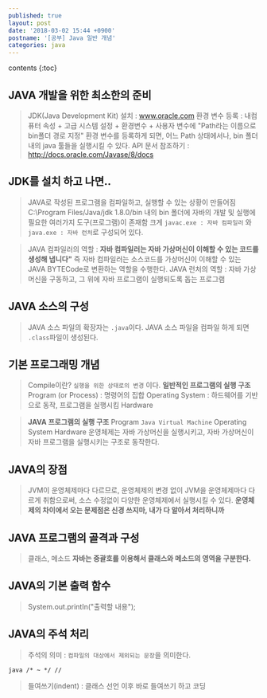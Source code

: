 ```yaml
---
published: true
layout: post
date: '2018-03-02 15:44 +0900'
postname: '[공부] Java 일반 개념'
categories: java
---
```

contents {:toc}

## JAVA 개발을 위한 최소한의 준비

> JDK(Java Development Kit) 설치 : www.oracle.com
> 환경 변수 등록 : 내컴퓨터 속성 + 고급 시스템 설정 + 환경변수 + 사용자 변수에 "Path라는 이름으로 bin폴더 경로 지정"
> 환경 변수를 등록하게 되면, 어느 Path 상태에서나, bin 폴더 내의 java 툴들을 실행시킬 수 있다.
> API 문서 참조하기 : http://docs.oracle.com/Javase/8/docs 

## JDK를 설치 하고 나면..

> JAVA로 작성된 프로그램을 컴파일하고, 실행할 수 있는 상황이 만들어짐
> C:\Program Files/Java/jdk 1.8.0/bin 내의 bin 폴더에 자바의 개발 및 실행에 필요한 여러가지 도구(프로그램)이 존재함
> 크게 `javac.exe : 자바 컴파일러` 와 `java.exe : 자바 런처`로 구성되어 있다.

> JAVA 컴파일러의 역할 : 
> **자바 컴파일러는 자바 가상머신이 이해할 수 있는 코드를 생성해 냅니다"**
> 즉 자바 컴파일러는 소스코드를 가상머신이 이해할 수 있는 JAVA BYTECode로 변환하는 역할을 수행한다.
> JAVA 런처의 역할 : 
> 자바 가상머신을 구동하고, 그 위에 자바 프로그램이 실행되도록 돕는 프로그램

## JAVA 소스의 구성

> JAVA 소스 파일의 확장자는 `.java`이다.
> JAVA 소스 파일을 컴파일 하게 되면 `.class`파일이 생성된다.

## 기본 프로그래밍 개념

> Compile이란? `실행을 위한 상태로의 변경` 이다.
> **일반적인 프로그램의 실행 구조**
> Program (or Process) : 명령어의 집합 
> Operating System : 하드웨어를 기반으로 동작, 프로그램을 실행시킴
> Hardware

> **JAVA 프로그램의 실행 구조**
> Program 
> `Java Virtual Machine`
> Operating System
> Hardware
> 운영체제는 자바 가상머신을 실행시키고, 자바 가상머신이 자바 프로그램을 실행시키는 구조로 동작한다.

## JAVA의 장점

> JVM이 운영체제마다 다르므로, 운영체제의 변경 없이 JVM을 운영체제마다 다르게 취함으로써, 소스 수정없이 다양한 운영체제에서 실행시킬 수 있다.
> **운영체제의 차이에서 오는 문제점은 신경 쓰지마, 내가 다 알아서 처리하니까**

## JAVA 프로그램의 골격과 구성

> 클래스, 메소드
> **자바는 중괄호를 이용해서 클래스와 메소드의 영역을 구분한다.**

## JAVA의 기본 출력 함수

> System.out.printIn("출력할 내용");

## JAVA의 주석 처리

> 주석의 의미 : 
> `컴파일의 대상에서 제외되는 문장`을 의미한다.

``java
/* ~ */
//
``

> 들여쓰기(indent) : 클래스 선언 이후 바로 들여쓰기 하고 코딩
